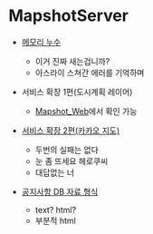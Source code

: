 # MapshotServer
- [메모리 누수](https://github.com/lcw3176/ProjectIssues/tree/master/MapshotServer/%EB%A9%94%EB%AA%A8%EB%A6%AC%EB%88%84%EC%88%98)
    - 이거 진짜 새는겁니까?
    - 아스라이 스쳐간 에러를 기억하며

- 서비스 확장 1편(도시계획 레이어)
    - [Mapshot_Web](https://github.com/lcw3176/ProjectIssues/tree/master/Mapshot_Web/%EC%84%9C%EB%B9%84%EC%8A%A4%ED%99%95%EC%9E%A51%ED%8E%B8)에서 확인 가능
    
- [서비스 확장 2편(카카오 지도)](https://github.com/lcw3176/ProjectIssues/tree/master/MapshotServer/%EC%84%9C%EB%B9%84%EC%8A%A4%ED%99%95%EC%9E%A52%ED%8E%B8)
    - 두번의 실패는 없다
    - 눈 좀 뜨세요 헤로쿠씨
    - 대답없는 너

- [공지사항 DB 자료 형식](https://github.com/lcw3176/ProjectIssues/tree/master/MapshotServer/%EA%B3%B5%EC%A7%80%EC%82%AC%ED%95%ADDB%EC%9E%90%EB%A3%8C%ED%98%95%EC%8B%9D)
    - text? html?
    - 부분적 html